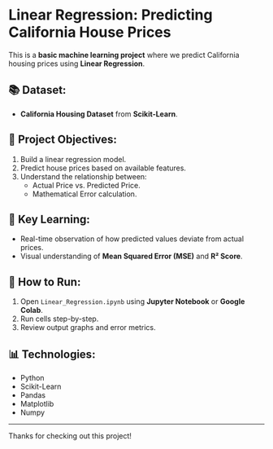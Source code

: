 # Linear Regression: Predicting California House Prices

This is a **basic machine learning project** where we predict California housing prices using **Linear Regression**.

## 📚 Dataset:
- **California Housing Dataset** from **Scikit-Learn**.

## 🎯 Project Objectives:
1. Build a linear regression model.
2. Predict house prices based on available features.
3. Understand the relationship between:
   - Actual Price vs. Predicted Price.
   - Mathematical Error calculation.

## 📝 Key Learning:
- Real-time observation of how predicted values deviate from actual prices.
- Visual understanding of **Mean Squared Error (MSE)** and **R² Score**.

## 🔧 How to Run:
1. Open `Linear_Regression.ipynb` using **Jupyter Notebook** or **Google Colab**.
2. Run cells step-by-step.
3. Review output graphs and error metrics.

## 📊 Technologies:
- Python
- Scikit-Learn
- Pandas
- Matplotlib
- Numpy

---

Thanks for checking out this project!
